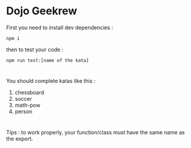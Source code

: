 # Dojo Geekrew

First you need to install dev dependencies :

```shell
npm i
```

then to test your code :

```shell
npm run test:[name of the kata]
```

#

You should complete katas like this :

1. chessboard
2. soccer
3. math-pow
4. person

#

Tips : to work properly, your function/class must have the same name as the export.
